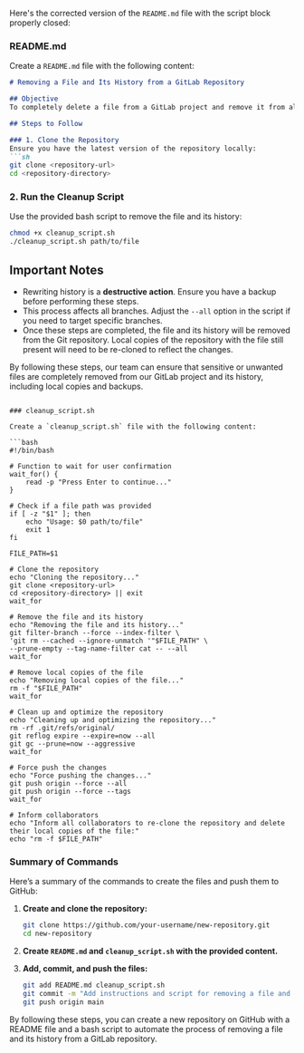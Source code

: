 Here's the corrected version of the `README.md` file with the script block properly closed:

### README.md

Create a `README.md` file with the following content:

```markdown
# Removing a File and Its History from a GitLab Repository

## Objective
To completely delete a file from a GitLab project and remove it from all history, including local files and backups.

## Steps to Follow

### 1. Clone the Repository
Ensure you have the latest version of the repository locally:
```sh
git clone <repository-url>
cd <repository-directory>
```

### 2. Run the Cleanup Script
Use the provided bash script to remove the file and its history:
```sh
chmod +x cleanup_script.sh
./cleanup_script.sh path/to/file
```

## Important Notes
- Rewriting history is a **destructive action**. Ensure you have a backup before performing these steps.
- This process affects all branches. Adjust the `--all` option in the script if you need to target specific branches.
- Once these steps are completed, the file and its history will be removed from the Git repository. Local copies of the repository with the file still present will need to be re-cloned to reflect the changes.

By following these steps, our team can ensure that sensitive or unwanted files are completely removed from our GitLab project and its history, including local copies and backups.
```

### cleanup_script.sh

Create a `cleanup_script.sh` file with the following content:

```bash
#!/bin/bash

# Function to wait for user confirmation
wait_for() {
    read -p "Press Enter to continue..."
}

# Check if a file path was provided
if [ -z "$1" ]; then
    echo "Usage: $0 path/to/file"
    exit 1
fi

FILE_PATH=$1

# Clone the repository
echo "Cloning the repository..."
git clone <repository-url>
cd <repository-directory> || exit
wait_for

# Remove the file and its history
echo "Removing the file and its history..."
git filter-branch --force --index-filter \
'git rm --cached --ignore-unmatch '"$FILE_PATH" \
--prune-empty --tag-name-filter cat -- --all
wait_for

# Remove local copies of the file
echo "Removing local copies of the file..."
rm -f "$FILE_PATH"
wait_for

# Clean up and optimize the repository
echo "Cleaning up and optimizing the repository..."
rm -rf .git/refs/original/
git reflog expire --expire=now --all
git gc --prune=now --aggressive
wait_for

# Force push the changes
echo "Force pushing the changes..."
git push origin --force --all
git push origin --force --tags
wait_for

# Inform collaborators
echo "Inform all collaborators to re-clone the repository and delete their local copies of the file:"
echo "rm -f $FILE_PATH"
```

### Summary of Commands

Here’s a summary of the commands to create the files and push them to GitHub:

1. **Create and clone the repository:**
   ```sh
   git clone https://github.com/your-username/new-repository.git
   cd new-repository
   ```

2. **Create `README.md` and `cleanup_script.sh` with the provided content.**

3. **Add, commit, and push the files:**
   ```sh
   git add README.md cleanup_script.sh
   git commit -m "Add instructions and script for removing a file and its history from a GitLab repository"
   git push origin main
   ```

By following these steps, you can create a new repository on GitHub with a README file and a bash script to automate the process of  removing a file and its history from a GitLab repository.